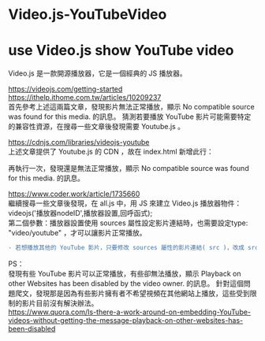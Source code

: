 # Video.js-YouTubeVideo
use Video.js show YouTube video
===

Video.js 是一款開源播放器，它是一個經典的 JS 播放器。


https://videojs.com/getting-started  
https://ithelp.ithome.com.tw/articles/10209237  
首先參考上述這兩篇文章，發現影片無法正常播放，顯示 No compatible source was found for this media. 的訊息。
猜測若要播放 YouTube 影片可能需要特定的兼容性資源，在搜尋一些文章後發現需要 Youtube.js 。


https://cdnjs.com/libraries/videojs-youtube  
上述文章提供了 Youtube.js 的 CDN ，故在 index.html 新增此行：
<script src="https://cdnjs.cloudflare.com/ajax/libs/videojs-youtube/2.6.1/Youtube.min.js"></script>
再執行一次，發現還是無法正常播放，顯示 No compatible source was found for this media. 的訊息。


https://www.coder.work/article/1735660  
繼續搜尋一些文章後發現，在 all.js 中，用 JS 來建立 Video.js 播放器物件： videojs('播放器nodeID',播放器設置,回呼函式);  
第二個參數：播放器設置使用 sources 屬性設定影片連結時，也需要設定type: "video/youtube" ，才可以讓影片正常播放。
```diff
- 若想播放其他的 YouTube 影片，只要修改 sources 屬性的影片連結( src )，改成 src: "打算播放的 youtube 影片網址"，就可以變更影片。
```


PS：  
發現有些 YouTube 影片可以正常播放，有些卻無法播放，顯示 Playback on other Websites has been disabled by the video owner. 的訊息。
針對這個問題爬文，發現那是因為有些影片擁有者不希望視頻在其他網站上播放，這些受到限制的影片目前沒有解決辦法。  
https://www.quora.com/Is-there-a-work-around-on-embedding-YouTube-videos-without-getting-the-message-playback-on-other-websites-has-been-disabled

